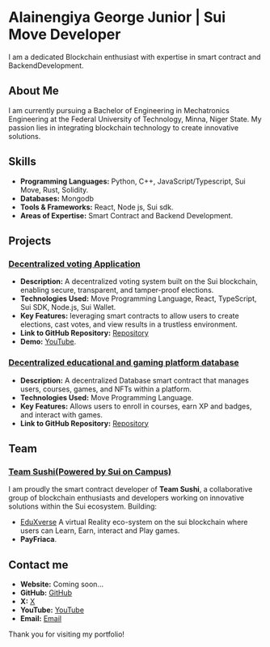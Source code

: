 # Alainengiya George Junior | Sui Move Developer

I am a dedicated Blockchain enthusiast with expertise in smart contract and BackendDevelopment.

## About Me

I am currently pursuing a Bachelor of Engineering in Mechatronics Engineering at the Federal University of Technology, Minna, Niger State. My passion lies in integrating blockchain technology to create innovative solutions.

## Skills

- **Programming Languages:** Python, C++, JavaScript/Typescript, Sui Move, Rust, Solidity.
- **Databases:** Mongodb
- **Tools & Frameworks:** React, Node js, Sui sdk.
- **Areas of Expertise:** Smart Contract and Backend Development.

## Projects

### [Decentralized voting Application](https://github.com/blockchainBard101/Decentralized-voting-app-sui)
- **Description:** A decentralized voting system built on the Sui blockchain, enabling secure, transparent, and tamper-proof elections.
- **Technologies Used:** Move Programming Language, React, TypeScript, Sui SDK, Node.js, Sui Wallet.
- **Key Features:** leveraging smart contracts to allow users to create elections, cast votes, and view results in a trustless environment.
- **Link to GitHub Repository:** [Repository](https://github.com/blockchainBard101/Decentralized-voting-app-sui)
- **Demo:** [YouTube](https://www.youtube.com/watch?v=KiHmlAuvpRI).

### [Decentralized educational and gaming platform database](https://github.com/TeamSushiSui/EduverseX-smart-contract/blob/main/smart-contracts%2FeduverseX_database%2Fsources%2Feduversex_database.move)
- **Description:** A decentralized Database smart contract that manages users, courses, games, and NFTs within a platform.
- **Technologies Used:** Move Programming Language.
- **Key Features:** Allows users to enroll in courses, earn XP and badges, and interact with games.
- **Link to GitHub Repository:** [Repository](https://github.com/TeamSushiSui/EduverseX-smart-contract/blob/main/smart-contracts%2FeduverseX_database%2Fsources%2Feduversex_database.move)

## Team

### [Team Sushi(Powered by Sui on Campus)](https://x.com/TeamSushi_)

I am proudly the smart contract developer of **Team Sushi**, a collaborative group of blockchain enthusiasts and developers working on innovative solutions within the Sui ecosystem. 
Building:
- [EduXverse](https://x.com/EduXverse_sui) A virtual Reality eco-system on the sui blockchain where users can Learn, Earn, interact and Play games.
- **PayFriaca**.

## Contact me

- **Website:** Coming soon...
- **GitHub:** [GitHub](https://github.com/blockchainBard101)
- **X:** [X](https://x.com/web3Bard101)
- **YouTube:** [YouTube](https://youtube.com/@web3bard101?si=vhuVOPtoCj_Sn1BN)
- **Email:** [Email](mailto:bchainbard.annonymousasquare@gmail.com)

Thank you for visiting my portfolio!

